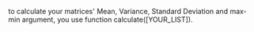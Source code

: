 to calculate your matrices' Mean, Variance, Standard Deviation and max-min argument, you use function calculate([YOUR_LIST]).

